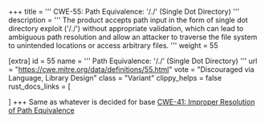 +++
title = '''
CWE-55: Path Equivalence: '/./' (Single Dot Directory)
'''
description	= '''
The product accepts path input in the form of single dot directory exploit ('/./') without appropriate validation, which can lead to ambiguous path resolution and allow an attacker to traverse the file system to unintended locations or access arbitrary files.
'''
weight = 55

[extra]
id = 55
name = '''
Path Equivalence: '/./' (Single Dot Directory)
'''
url = "https://cwe.mitre.org/data/definitions/55.html"
vote = "Discouraged via Language, Library Design"
class = "Variant"
clippy_helps = false
rust_docs_links = [

]
+++
Same as whatever is decided for base [CWE-41: Improper Resolution of Path Equivalence](rust-are-we-secure-yet/cwes/cwe-41)
